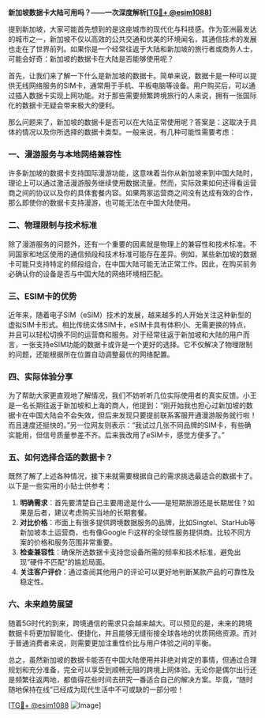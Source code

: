 **新加坡数据卡大陆可用吗？——一次深度解析[[TG💪+ @esim1088](https://t.me/s/esim1088)]**

提到新加坡，大家可能首先想到的是这座城市的现代化与科技感。作为亚洲最发达的城市之一，新加坡不仅以高效的公共交通和优美的环境闻名，其通信技术的发展也走在了世界前列。如果你是一个经常往返于大陆和新加坡的旅行者或商务人士，可能会好奇：新加坡的数据卡在大陆是否能够使用呢？

首先，让我们来了解一下什么是新加坡的数据卡。简单来说，数据卡是一种可以提供无线网络服务的SIM卡，通常用于手机、平板电脑等设备。用户购买后，可以通过插入数据卡实现上网功能。对于那些需要频繁跨境旅行的人来说，拥有一张国际化的数据卡无疑会带来极大的便利。

那么问题来了，新加坡的数据卡是否可以在大陆正常使用呢？答案是：这取决于具体的情况以及你所选择的数据卡类型。一般来说，有几种可能性需要考虑：

### 一、漫游服务与本地网络兼容性

许多新加坡的数据卡支持国际漫游功能，这意味着当你从新加坡来到中国大陆时，理论上可以通过激活漫游服务继续使用数据流量。然而，实际效果如何还得看运营商之间的协议以及你的具体套餐内容。如果两家运营商之间没有达成有效的合作，那么即使你的数据卡支持漫游，也可能无法在中国大陆使用。

### 二、物理限制与技术标准

除了漫游服务的问题外，还有一个重要的因素就是物理上的兼容性和技术标准。不同国家和地区使用的通信频段和技术标准可能存在差异。例如，某些新加坡的数据卡可能只支持特定的频段组合，在中国大陆可能无法正常工作。因此，在购买前务必确认你的设备是否与中国大陆的网络环境相匹配。

### 三、ESIM卡的优势

近年来，随着电子SIM（eSIM）技术的发展，越来越多的人开始关注这种新型的虚拟SIM卡形式。相比传统实体SIM卡，eSIM卡具有体积小、无需更换的特点，并且可以轻松切换不同的运营商和服务。对于经常往返于新加坡和大陆的用户而言，一张支持eSIM功能的数据卡或许是一个更好的选择。它不仅解决了物理限制的问题，还能根据所在位置自动调整最优的网络配置。

### 四、实际体验分享

为了帮助大家更直观地了解情况，我们不妨听听几位实际使用者的真实反馈。小王是一名长期往返于新加坡和上海的商人，他提到：“刚开始我也担心过新加坡的数据卡在中国大陆会不会失效，但后来发现只要提前联系客服开通漫游服务就行啦！而且速度还挺快的。”另一位网友则表示：“我试过几张不同品牌的SIM卡，有些确实能用，但信号质量参差不齐。后来我改用了eSIM卡，感觉方便多了。”

### 五、如何选择合适的数据卡？

既然了解了上述各种情况，接下来就需要根据自己的需求挑选最适合的数据卡了。以下是一些实用的小贴士供参考：

1. **明确需求**：首先要清楚自己主要用途是什么——是短期旅游还是长期居住？如果是后者，建议考虑购买当地的长期套餐。
2. **对比价格**：市面上有很多提供跨境数据服务的品牌，比如Singtel、StarHub等新加坡本土运营商，也有像Google Fi这样的全球性服务提供商。比较不同方案的价格和服务范围非常重要。
3. **检查兼容性**：确保所选数据卡支持您设备所需的频率和技术标准，避免出现“硬件不匹配”的尴尬局面。
4. **关注客户评价**：通过查阅其他用户的评论可以更好地判断某款产品的可靠性及稳定性。

### 六、未来趋势展望

随着5G时代的到来，跨境通信的需求只会越来越大。可以预见的是，未来的跨境数据卡将更加智能化、便捷化，并且能够无缝衔接全球各地的优质网络资源。而对于普通消费者来说，则需要更加注重性价比与用户体验之间的平衡。

总之，虽然新加坡的数据卡能否在中国大陆使用并非绝对肯定的事情，但通过合理规划和充分准备，完全可以享受到顺畅无阻的跨境上网体验。无论你是偶尔出行还是频繁往返两地，都值得花些时间去研究一番适合自己的解决方案。毕竟，“随时随地保持在线”已经成为现代生活中不可或缺的一部分啦！

[[TG💪+ @esim1088](https://t.me/s/esim1088) ![Image](https://i.postimg.cc/4NQfJmqS/Snipaste-2025-05-13-00-14-12.png)]